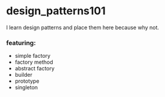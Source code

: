 # design_patterns101
I learn design patterns and place them here because why not.

### featuring:
- simple factory  
- factory method  
- abstract factory  
- builder  
- prototype  
- singleton  
